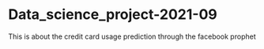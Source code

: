 # Data_science_project-2021-09
This is about the credit card usage prediction through the facebook prophet
